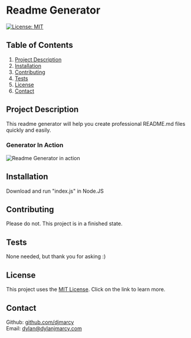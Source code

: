 # Readme Generator

[![License: MIT](https://img.shields.io/badge/License-MIT-yellow.svg)](https://opensource.org/licenses/MIT)

## Table of Contents

1. [Project Description](#project-description)
2. [Installation](#installation)
3. [Contributing](#contributing)
4. [Tests](#tests)
5. [License](#license)
6. [Contact](#contact)

## Project Description

This readme generator will help you create professional README.md files quickly and easily.

### Generator In Action

![Readme Generator in action](./Assets/img/readme_gen.gif)

## Installation

Download and run "index.js" in Node.JS

## Contributing

Please do not. This project is in a finished state.

## Tests

None needed, but thank you for asking :)

## License

This project uses the [MIT License](https://opensource.org/licenses/MIT). Click on the link to learn more.

## Contact

Github: [github.com/djmarcy](https://github.com/djmarcy)  
Email: [dylan@dylanjmarcy.com](mailto:dylan@dylanjmarcy.com)
